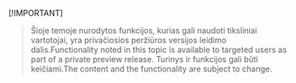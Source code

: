  [!IMPORTANT]
> <span data-ttu-id="dab8c-101">Šioje temoje nurodytos funkcijos, kurias gali naudoti tiksliniai vartotojai, yra privačiosios peržiūros versijos leidimo dalis.</span><span class="sxs-lookup"><span data-stu-id="dab8c-101">Functionality noted in this topic is available to targeted users as part of a private preview release.</span></span> <span data-ttu-id="dab8c-102">Turinys ir funkcijos gali būti keičiami.</span><span class="sxs-lookup"><span data-stu-id="dab8c-102">The content and the functionality are subject to change.</span></span> 
